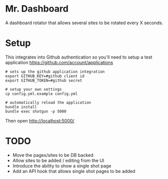 Mr. Dashboard
====

A dashboard rotator that allows several sites to be rotated every X seconds.

Setup
===

This integrates into Github authentication so you'll need to setup a test application https://github.com/account/applications

    # sets up the github application integration
    export GITHUB_KEY=#github client id
    export GITHUB_TOKEN=#github secret

    # setup your own settings
    cp config.yml.example config.yml

    # automatically reload the application
    bundle install
    bundle exec shotgun -p 5000

Then open [http://localhost:5000/](http://localhost:5000/)

TODO
=====

* Move the pages/sites to be DB backed
* Allow sites to be added / editing from the UI
* Introduce the ability to show a single shot page
* Add an API hook that allows single shot pages to be added

